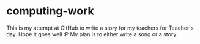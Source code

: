 # computing-work
This is my attempt at GitHub to write a story for my teachers for Teacher's day. Hope it goes well :P
My plan is to either write a song or a story.
